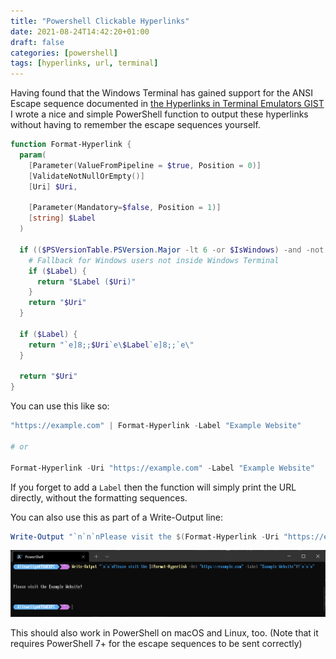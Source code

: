 ```yaml
---
title: "Powershell Clickable Hyperlinks"
date: 2021-08-24T14:42:20+01:00
draft: false
categories: [powershell]
tags: [hyperlinks, url, terminal]
---
```


Having found that the Windows Terminal has gained support for the ANSI Escape sequence documented in [the Hyperlinks in Terminal Emulators GIST](https://gist.github.com/egmontkob/eb114294efbcd5adb1944c9f3cb5feda) I wrote a nice and simple PowerShell function to output these hyperlinks without having to remember the escape sequences yourself.

```powershell
function Format-Hyperlink {
  param(
    [Parameter(ValueFromPipeline = $true, Position = 0)]
    [ValidateNotNullOrEmpty()]
    [Uri] $Uri,

    [Parameter(Mandatory=$false, Position = 1)]
    [string] $Label
  )

  if (($PSVersionTable.PSVersion.Major -lt 6 -or $IsWindows) -and -not $Env:WT_SESSION) {
    # Fallback for Windows users not inside Windows Terminal
    if ($Label) {
      return "$Label ($Uri)"
    }
    return "$Uri"
  }

  if ($Label) {
    return "`e]8;;$Uri`e\$Label`e]8;;`e\"
  }

  return "$Uri"
}
```

You can use this like so:

```powershell
"https://example.com" | Format-Hyperlink -Label "Example Website"

# or

Format-Hyperlink -Uri "https://example.com" -Label "Example Website"
```

If you forget to add a `Label` then the function will simply print the URL directly, without the formatting sequences.

You can also use this as part of a Write-Output line:

```powershell
Write-Output "`n`n`nPlease visit the $(Format-Hyperlink -Uri "https://example.com" -Label "Example Website")!`n`n`n"
```

![Screenshot showing the output of the Write-Output powershell command](screenshot.png)

This should also work in PowerShell on macOS and Linux, too. (Note that it requires PowerShell 7+ for the escape sequences to be sent correctly)
